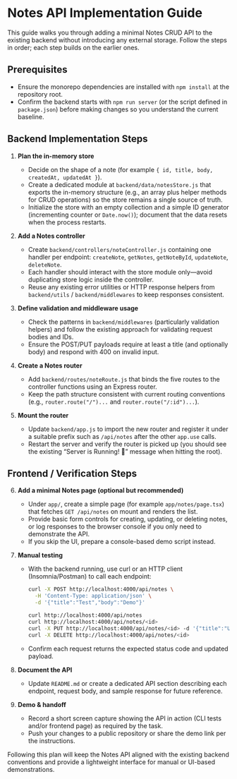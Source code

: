 # Notes API Implementation Guide

This guide walks you through adding a minimal Notes CRUD API to the existing backend without introducing any external storage. Follow the steps in order; each step builds on the earlier ones.

## Prerequisites
- Ensure the monorepo dependencies are installed with `npm install` at the repository root.
- Confirm the backend starts with `npm run server` (or the script defined in `package.json`) before making changes so you understand the current baseline.

## Backend Implementation Steps
1. **Plan the in-memory store**
   - Decide on the shape of a note (for example `{ id, title, body, createdAt, updatedAt }`).
   - Create a dedicated module at `backend/data/notesStore.js` that exports the in-memory structure (e.g., an array plus helper methods for CRUD operations) so the store remains a single source of truth.
   - Initialize the store with an empty collection and a simple ID generator (incrementing counter or `Date.now()`); document that the data resets when the process restarts.

2. **Add a Notes controller**
   - Create `backend/controllers/noteController.js` containing one handler per endpoint: `createNote`, `getNotes`, `getNoteById`, `updateNote`, `deleteNote`.
   - Each handler should interact with the store module only—avoid duplicating store logic inside the controller.
   - Reuse any existing error utilities or HTTP response helpers from `backend/utils` / `backend/middlewares` to keep responses consistent.

3. **Define validation and middleware usage**
   - Check the patterns in `backend/middlewares` (particularly validation helpers) and follow the existing approach for validating request bodies and IDs.
   - Ensure the POST/PUT payloads require at least a title (and optionally body) and respond with 400 on invalid input.

4. **Create a Notes router**
   - Add `backend/routes/noteRoute.js` that binds the five routes to the controller functions using an Express router.
   - Keep the path structure consistent with current routing conventions (e.g., `router.route("/")...` and `router.route("/:id")...`).

5. **Mount the router**
   - Update `backend/app.js` to import the new router and register it under a suitable prefix such as `/api/notes` after the other `app.use` calls.
   - Restart the server and verify the router is picked up (you should see the existing “Server is Running! 🚀” message when hitting the root).

## Frontend / Verification Steps
6. **Add a minimal Notes page (optional but recommended)**
   - Under `app/`, create a simple page (for example `app/notes/page.tsx`) that fetches `GET /api/notes` on mount and renders the list.
   - Provide basic form controls for creating, updating, or deleting notes, or log responses to the browser console if you only need to demonstrate the API.
   - If you skip the UI, prepare a console-based demo script instead.

7. **Manual testing**
   - With the backend running, use curl or an HTTP client (Insomnia/Postman) to call each endpoint:
     ```bash
     curl -X POST http://localhost:4000/api/notes \
       -H 'Content-Type: application/json' \
       -d '{"title":"Test","body":"Demo"}'

     curl http://localhost:4000/api/notes
     curl http://localhost:4000/api/notes/<id>
     curl -X PUT http://localhost:4000/api/notes/<id> -d '{"title":"Updated"}' -H 'Content-Type: application/json'
     curl -X DELETE http://localhost:4000/api/notes/<id>
     ```
   - Confirm each request returns the expected status code and updated payload.

8. **Document the API**
   - Update `README.md` or create a dedicated API section describing each endpoint, request body, and sample response for future reference.

9. **Demo & handoff**
   - Record a short screen capture showing the API in action (CLI tests and/or frontend page) as required by the task.
   - Push your changes to a public repository or share the demo link per the instructions.

Following this plan will keep the Notes API aligned with the existing backend conventions and provide a lightweight interface for manual or UI-based demonstrations.
